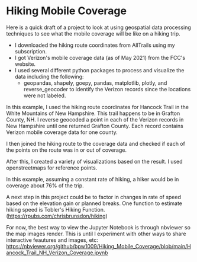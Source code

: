 # Hiking Mobile Coverage
Here is a quick draft of a project to look at using geospatial data processing techniques to see what the mobile coverage will be like on a hiking trip.

* I downloaded the hiking route coordinates from AllTrails using my subscription.
* I got Verizon's mobile coverage data (as of May 2021) from the FCC's website.
* I used several different python packages to process and visualize the data including the following:
  * geopandas, shapely, goepy, pandas, matplotlib, plotly, and reverse_geocoder to identify the Verizon records since the locations were not labeled.
 

In this example, I used the hiking route coordinates for Hancock Trail in the White Mountains of New Hampshire. This trail happens to be in Grafton County, NH. I reverse geocoded a point in each of the Verizon records in New Hampshire until one returned Grafton County. Each record contains Verizon mobile coverage data for one county. 

I then joined the hiking route to the coverage data and checked if each of the points on the route was in or out of coverage.

After this, I created a variety of visualizations based on the result. I used openstreetmaps for reference points.

In this example, assuming a constant rate of hiking, a hiker would be in coverage about 76% of the trip.

A next step in this project could be to factor in changes in rate of speed based on the elevation gain or planned breaks. One function to estimate hiking speed is Tobler's Hiking Function. (https://rpubs.com/chrisbrunsdon/hiking)


For now, the best way to view the Jupyter Notebook is through nbviewer so the map images render. This is until I experiment with other ways to share interactive feautures and images, etc:
https://nbviewer.org/github/bpw1009/Hiking_Mobile_Coverage/blob/main/Hancock_Trail_NH_Verizon_Coverage.ipynb
